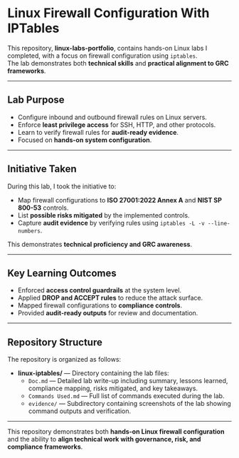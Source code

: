 # Linux Firewall Configuration With IPTables

This repository, **linux-labs-portfolio**, contains hands-on Linux labs I completed, with a focus on firewall configuration using `iptables`.  
The lab demonstrates both **technical skills** and **practical alignment to GRC frameworks**.

---

## Lab Purpose

- Configure inbound and outbound firewall rules on Linux servers.  
- Enforce **least privilege access** for SSH, HTTP, and other protocols.  
- Learn to verify firewall rules for **audit-ready evidence**.  
- Focused on **hands-on system configuration**.

---

## Initiative Taken

During this lab, I took the initiative to:

- Map firewall configurations to **ISO 27001:2022 Annex A** and **NIST SP 800-53** controls.  
- List **possible risks mitigated** by the implemented controls.  
- Capture **audit evidence** by verifying rules using `iptables -L -v --line-numbers`.  

This demonstrates **technical proficiency and GRC awareness**.

---

## Key Learning Outcomes

- Enforced **access control guardrails** at the system level.  
- Applied **DROP and ACCEPT rules** to reduce the attack surface.  
- Mapped firewall configurations to **compliance controls**.  
- Provided **audit-ready outputs** for review and documentation.

---

## Repository Structure

The repository is organized as follows:

- **linux-iptables/** — Directory containing the lab files:  
  - `Doc.md` — Detailed lab write-up including summary, lessons learned, compliance mapping, risks mitigated, and key takeaways.  
  - `Commands Used.md` — Full list of commands executed during the lab.  
  - `evidence/` — Subdirectory containing screenshots of the lab showing command outputs and verification.

---

This repository demonstrates both **hands-on Linux firewall configuration** and the ability to **align technical work with governance, risk, and compliance frameworks**.
